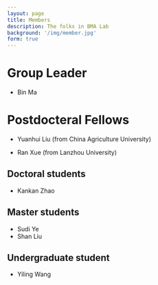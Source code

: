 ```yaml
---
layout: page
title: Members
description: The folks in BMA Lab 
background: '/img/member.jpg'
form: true
---
```


# Group Leader

- Bin Ma

# Postdocteral Fellows

- Yuanhui Liu (from China Agriculture University)

- Ran Xue (from Lanzhou University)

## Doctoral students

- Kankan Zhao

## Master students

- Sudi Ye
- Shan Liu

## Undergraduate student

- Yiling Wang
